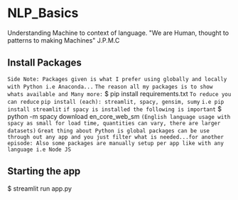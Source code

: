 # NLP_Basics

Understanding Machine to context of language. "We are Human, thought to patterns to making Machines" J.P.M.C

## Install Packages

`Side Note: Packages given is what I prefer using globally and locally with Python i.e Anaconda...`
`The reason all my packages is to show whats available and Many more:`
$ pip install requirements.txt
`To reduce you can reduce`
`pip install (each): streamlit, spacy, gensim, sumy`
`i.e pip install streamlit`
`if spacy is installed the following is important`
$ python -m spacy download en_core_web_sm `(English language usage with spacy as small for load time, quantities can vary, there are larger datasets)`
`Great thing about Python is global packages can be use through out any app and you just filter what is needed...for another episode: Also some packages are manually setup per app like with any language i.e Node JS`

## Starting the app

$ streamlit run app.py
